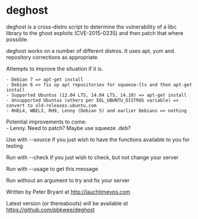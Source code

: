 # deghost
deghost is a cross-distro script to determine the vulnerability of a libc library to the ghost exploits (CVE-2015-0235) and then patch that where possible.

deghost works on a number of different distros. It uses apt, yum and repository corrections as appropriate.

Attempts to improve the situation if it is.

    - Debian 7 => apt-get install
    - Debian 6 => fix up apt repositories for squeeze-lts and then apt-get install
    - Supported Ubuntus (12.04 LTS, 14.04 LTS, 14.10) => apt-get install
    - Unsupported Ubuntus (others per EOL_UBUNTU_DISTROS variable) => convert to old-releases.ubuntu.com
    - RHEL4, WBEL3, RH9, Lenny (Debian 5) and earlier Debians => nothing
    
Potential improvements to come:    
    - Lenny.  Need to patch?  Maybe use squeeze .deb?
  
  Use with --source if you just wish to have the functions available to you for testing
  
  Run with --check if you just wish to check, but not change your server
  
  Run with --usage to get this message
  
  Run without an argument to try and fix your server
  
  Written by Peter Bryant at http://lauchtimevps.com
  
  Latest version (or thereabouts) will be available at https://github.com/pbkwee/deghost
